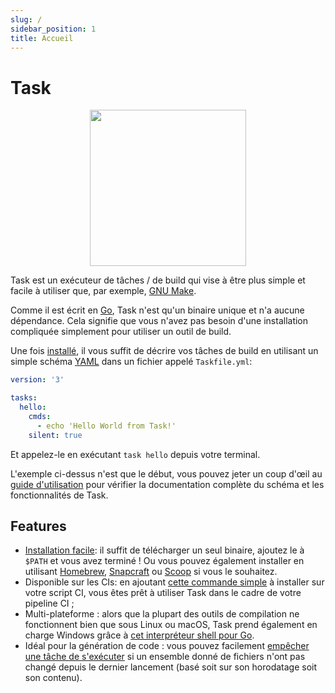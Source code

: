 ```yaml
---
slug: /
sidebar_position: 1
title: Accueil
---
```


# Task

<div align="center">
  <img id="logo" src="img/logo.svg" height="250px" width="250px" />
</div>

Task est un exécuteur de tâches / de build qui vise à être plus simple et facile à utiliser que, par exemple, [GNU Make][make].

Comme il est écrit en [Go][go], Task n'est qu'un binaire unique et n'a aucune dépendance. Cela signifie que vous n'avez pas besoin d'une installation compliquée simplement pour utiliser un outil de build.

Une fois [installé](installation.md), il vous suffit de décrire vos tâches de build en utilisant un simple schéma [YAML][yaml] dans un fichier appelé `Taskfile.yml`:

```yaml title="Taskfile.yml"
version: '3'

tasks:
  hello:
    cmds:
      - echo 'Hello World from Task!'
    silent: true
```

Et appelez-le en exécutant `task hello` depuis votre terminal.

L'exemple ci-dessus n'est que le début, vous pouvez jeter un coup d'œil au [guide d'utilisation](/usage) pour vérifier la documentation complète du schéma et les fonctionnalités de Task.

## Features

- [Installation facile](installation.md): il suffit de télécharger un seul binaire, ajoutez le à `$PATH` et vous avez terminé ! Ou vous pouvez également installer en utilisant [Homebrew][homebrew], [Snapcraft][snapcraft] ou [Scoop][scoop] si vous le souhaitez.
- Disponible sur les CIs: en ajoutant [cette commande simple](installation.md#install-script) à installer sur votre script CI, vous êtes prêt à utiliser Task dans le cadre de votre pipeline CI ;
- Multi-plateforme : alors que la plupart des outils de compilation ne fonctionnent bien que sous Linux ou macOS, Task prend également en charge Windows grâce à [cet interpréteur shell pour Go][sh].
- Idéal pour la génération de code : vous pouvez facilement [empêcher une tâche de s'exécuter](/usage#prevent-unnecessary-work) si un ensemble donné de fichiers n'ont pas changé depuis le dernier lancement (basé soit sur son horodatage soit son contenu).

<!-- prettier-ignore-start -->

<!-- prettier-ignore-end -->
[make]: https://www.gnu.org/software/make/
[go]: https://go.dev/
[yaml]: http://yaml.org/
[homebrew]: https://brew.sh/
[snapcraft]: https://snapcraft.io/
[scoop]: https://scoop.sh/
[sh]: https://github.com/mvdan/sh
